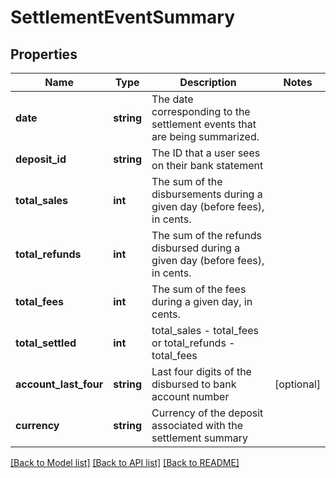 # SettlementEventSummary

## Properties
Name | Type | Description | Notes
------------ | ------------- | ------------- | -------------
**date** | **string** | The date corresponding to the settlement events that are being summarized. | 
**deposit_id** | **string** | The ID that a user sees on their bank statement | 
**total_sales** | **int** | The sum of the disbursements during a given day (before fees), in cents. | 
**total_refunds** | **int** | The sum of the refunds disbursed during a given day (before fees), in cents. | 
**total_fees** | **int** | The sum of the fees during a given day, in cents. | 
**total_settled** | **int** | total_sales - total_fees or total_refunds - total_fees | 
**account_last_four** | **string** | Last four digits of the disbursed to bank account number | [optional] 
**currency** | **string** | Currency of the deposit associated with the settlement summary | 

[[Back to Model list]](../../README.md#documentation-for-models) [[Back to API list]](../../README.md#documentation-for-api-endpoints) [[Back to README]](../../README.md)

